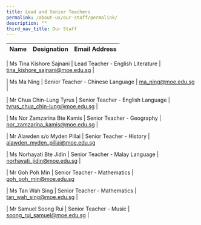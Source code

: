 ```yaml
---
title: Lead and Senior Teachers
permalink: /about-us/our-staff/permalink/
description: ""
third_nav_title: Our Staff
---
```

| Name | Designation | Email Address |
| -------- | -------- | -------- |

| Ms Tina Kishore Sajnani | Lead Teacher - English Literature | tina_kishore_sajnani@moe.edu.sg |

| Ms Ma Ning | Senior Teacher - Chinese Language | ma_ning@moe.edu.sg |

| Mr Chua Chin-Lung Tyrus | Senior Teacher - English Language | tyrus_chua_chin-lung@moe.edu.sg |

| Ms Nor Zamzarina Bte Kamis | Senior Teacher - Geography | nor_zamzarina_kamis@moe.edu.sg |

| Mr Alawden s/o Myden Pillai | Senior Teacher - History | alawden_myden_pillai@moe.edu.sg 

| Ms Norhayati Bte Jidin | Senior Teacher - Malay Language | norhayati_jidin@moe.edu.sg |

| Mr Goh Poh Min | Senior Teacher - Mathematics | goh_poh_min@moe.edu.sg 

| Ms Tan Wah Sing | Senior Teacher - Mathematics | tan_wah_sing@moe.edu.sg |

| Mr Samuel Soong Rui | Senior Teacher - Music | soong_rui_samuel@moe.edu.sg |